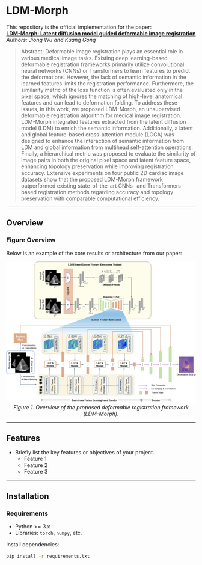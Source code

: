 # LDM-Morph

This repository is the official implementation for the paper:  
**[LDM-Morph: Latent diffusion model guided deformable image registration](https://arxiv.org/pdf/2411.15426)**  
*Authors: Jiong Wu and Kuang Gong*

>Abstract: Deformable image registration plays an essential role in various medical image tasks. Existing deep learning-based deformable registration frameworks primarily utilize convolutional neural networks (CNNs) or Transformers to learn features to predict the deformations. However, the lack of semantic information in the learned features limits the registration performance. Furthermore, the similarity metric of the loss function is often evaluated only in the pixel space, which ignores the matching of high-level anatomical features and can lead to deformation folding. To address these issues, in this work, we proposed LDM-Morph, an unsupervised deformable registration algorithm for medical image registration. LDM-Morph integrated features extracted from the latent diffusion model (LDM) to enrich the semantic information. Additionally, a latent and global feature-based cross-attention module (LGCA) was designed to enhance the interaction of semantic information from LDM and global information from multihead self-attention operations. Finally, a hierarchical metric was proposed to evaluate the similarity of image pairs in both the original pixel space and latent feature space, enhancing topology preservation while improving registration accuracy. Extensive experiments on four public 2D cardiac image datasets show that the proposed LDM-Morph framework outperformed existing state-of-the-art CNNs- and Transformers-based registration methods regarding accuracy and topology preservation with comparable computational efficiency.



---

## Overview

### Figure Overview
Below is an example of the core results or architecture from our paper:

<p align="center">
  <img src="documents/fig1_architecture.jpg" alt="Figure 1 Overview" width="800">
  <br>
  <em>Figure 1. Overview of the proposed deformable registration framework (LDM-Morph).</em>
</p>

---

## Features

- Briefly list the key features or objectives of your project.
  - Feature 1
  - Feature 2
  - Feature 3

---

## Installation

### Requirements
- Python >= 3.x
- Libraries: `torch`, `numpy`, etc.

Install dependencies:
```bash
pip install -r requirements.txt

